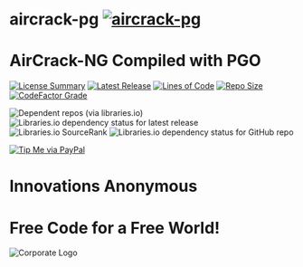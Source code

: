 # aircrack-pg [![aircrack-pg](https://github.com/InnovAnon-Inc/aircrack/actions/workflows/pkgrel.yml/badge.svg?branch=pg)](https://github.com/InnovAnon-Inc/aircrack/actions/workflows/pkgrel.yml)
AirCrack-NG Compiled with PGO
==========
[![License Summary](https://img.shields.io/github/license/InnovAnon-Inc/aircrack?color=%23FF1100&label=Free%20Code%20for%20a%20Free%20World%21&logo=InnovAnon%2C%20Inc.&logoColor=%23FF1133&style=plastic)](https://tldrlegal.com/license/unlicense#summary)
[![Latest Release](https://img.shields.io/github/commits-since/InnovAnon-Inc/aircrack/latest?color=%23FF1100&include_prereleases&logo=InnovAnon%2C%20Inc.&logoColor=%23FF1133&style=plastic)](https://github.com/InnovAnon-Inc/aircrack/releases/latest)
[![Lines of Code](https://tokei.rs/b1/github/InnovAnon-Inc/aircrack?category=code&color=FF1100&logo=InnovAnon-Inc&logoColor=FF1133&style=plastic)](https://github.com/InnovAnon-Inc/aircrack)
[![Repo Size](https://img.shields.io/github/repo-size/InnovAnon-Inc/aircrack?color=%23FF1100&logo=InnovAnon%2C%20Inc.&logoColor=%23FF1133&style=plastic)](https://github.com/InnovAnon-Inc/aircrack)
[![CodeFactor Grade](https://img.shields.io/codefactor/grade/github/InnovAnon-Inc/aircrack?color=FF1100&logo=InnovAnon-Inc&logoColor=FF1133&style=plastic)](https://www.codefactor.io/repository/github/InnovAnon-Inc/aircrack)

![Dependent repos (via libraries.io)](https://img.shields.io/librariesio/dependent-repos/pypi/aircrack?color=FF1100&style=plastic)
![Libraries.io dependency status for latest release](https://img.shields.io/librariesio/release/pypi/aircrack?color=FF1100&style=plastic)
![Libraries.io SourceRank](https://img.shields.io/librariesio/sourcerank/pypi/aircrack?style=plastic)
![Libraries.io dependency status for GitHub repo](https://img.shields.io/librariesio/github/InnovAnon-Inc/aircrack?color=FF1100&logoColor=FF1133&style=plastic)

[![Tip Me via PayPal](https://img.shields.io/badge/paypal-donate-FF1100.svg?logo=paypal&logoColor=FF1133&style=plastic)](https://www.paypal.me/InnovAnon)

# Innovations Anonymous
Free Code for a Free World!
==========
![Corporate Logo](https://innovanon-inc.github.io/assets/images/logo.gif)

